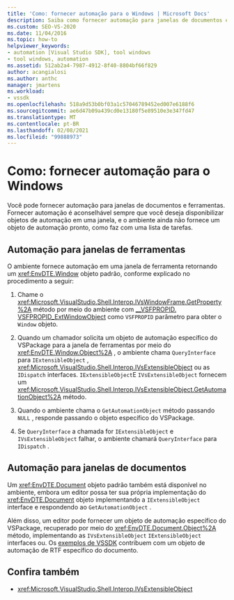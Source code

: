 ```yaml
---
title: 'Como: fornecer automação para o Windows | Microsoft Docs'
description: Saiba como fornecer automação para janelas de documentos e ferramentas no Visual Studio usando os métodos Microsoft. VisualStudio. Shell. Interop.
ms.custom: SEO-VS-2020
ms.date: 11/04/2016
ms.topic: how-to
helpviewer_keywords:
- automation [Visual Studio SDK], tool windows
- tool windows, automation
ms.assetid: 512ab2a4-7987-4912-8f40-8804bf66f829
author: acangialosi
ms.author: anthc
manager: jmartens
ms.workload:
- vssdk
ms.openlocfilehash: 518a9d53b0bf03a1c57046789452ed007e6188f6
ms.sourcegitcommit: ae6d47b09a439cd0e13180f5e89510e3e347fd47
ms.translationtype: MT
ms.contentlocale: pt-BR
ms.lasthandoff: 02/08/2021
ms.locfileid: "99888973"
---
```

# <a name="how-to-provide-automation-for-windows"></a>Como: fornecer automação para o Windows

Você pode fornecer automação para janelas de documentos e ferramentas. Fornecer automação é aconselhável sempre que você deseja disponibilizar objetos de automação em uma janela, e o ambiente ainda não fornece um objeto de automação pronto, como faz com uma lista de tarefas.

## <a name="automation-for-tool-windows"></a>Automação para janelas de ferramentas

O ambiente fornece automação em uma janela de ferramenta retornando um <xref:EnvDTE.Window> objeto padrão, conforme explicado no procedimento a seguir:

1. Chame o <xref:Microsoft.VisualStudio.Shell.Interop.IVsWindowFrame.GetProperty%2A> método por meio do ambiente com [__VSFPROPID. VSFPROPID_ExtWindowObject](<xref:Microsoft.VisualStudio.Shell.Interop.__VSFPROPID.VSFPROPID_ExtWindowObject>) como `VSFPROPID` parâmetro para obter o `Window` objeto.

2. Quando um chamador solicita um objeto de automação específico do VSPackage para a janela de ferramentas por meio do <xref:EnvDTE.Window.Object%2A> , o ambiente chama `QueryInterface` para `IExtensibleObject` , <xref:Microsoft.VisualStudio.Shell.Interop.IVsExtensibleObject> ou as `IDispatch` interfaces. `IExtensibleObject`E `IVsExtensibleObject` fornecem um <xref:Microsoft.VisualStudio.Shell.Interop.IVsExtensibleObject.GetAutomationObject%2A> método.

3. Quando o ambiente chama o `GetAutomationObject` método passando `NULL` , responde passando o objeto específico do VSPackage.

4. Se `QueryInterface` a chamada for `IExtensibleObject` e `IVsExtensibleObject` falhar, o ambiente chamará `QueryInterface` para `IDispatch` .

## <a name="automation-for-document-windows"></a>Automação para janelas de documentos

Um <xref:EnvDTE.Document> objeto padrão também está disponível no ambiente, embora um editor possa ter sua própria implementação do <xref:EnvDTE.Document> objeto implementando a `IExtensibleObject` interface e respondendo ao `GetAutomationObject` .

Além disso, um editor pode fornecer um objeto de automação específico do VSPackage, recuperado por meio do <xref:EnvDTE.Document.Object%2A> método, implementando as `IVsExtensibleObject` `IExtensibleObject` interfaces ou. Os [exemplos de VSSDK](https://github.com/Microsoft/VSSDK-Extensibility-Samples) contribuem com um objeto de automação de RTF específico do documento.

## <a name="see-also"></a>Confira também

- <xref:Microsoft.VisualStudio.Shell.Interop.IVsExtensibleObject>
